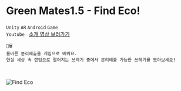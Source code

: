 # Green Mates1.5 - Find Eco!
`Unity` `AR` `Android` `Game`
<br>
`Youtube` &nbsp; [소개 영상 보러가기](https://www.youtube.com/shorts/rSL7U_-jusE)
<br>

```
🚮🗑️
올바른 분리배출을 게임으로 배워요.
현실 세상 속 랜덤으로 떨어지는 쓰레기 중에서 분리배출 가능한 쓰레기를 모아보세요!
```

<br>

![Find Eco](https://github.com/xaesu/Unity-GreenMates/assets/133942666/276a9739-3966-488a-9beb-ccbc03f8158d)
